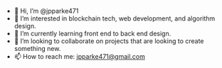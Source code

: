 - 👋 Hi, I’m @jpparke471
- 👀 I’m interested in blockchain tech, web development, and algorithm design.
- 🌱 I’m currently learning front end to back end design.
- 💞️ I’m looking to collaborate on projects that are looking to create something new.
- 📫 How to reach me: jpparke471@gmail.com

<!---
jpparke471/jpparke471 is a ✨ special ✨ repository because its `README.md` (this file) appears on your GitHub profile.
You can click the Preview link to take a look at your changes.
--->
